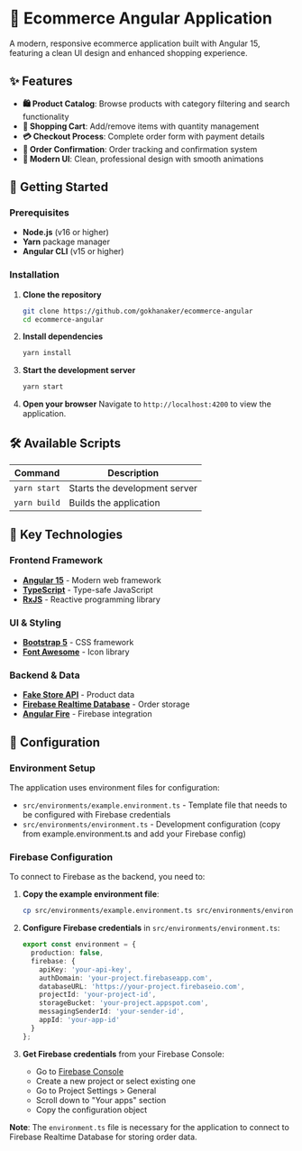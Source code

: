 # 🛒 Ecommerce Angular Application

A modern, responsive ecommerce application built with Angular 15, featuring a clean UI design and enhanced shopping experience.

## ✨ Features

- **🛍️ Product Catalog**: Browse products with category filtering and search functionality
- **🛒 Shopping Cart**: Add/remove items with quantity management
- **💳 Checkout Process**: Complete order form with payment details
- **📧 Order Confirmation**: Order tracking and confirmation system
- **🎨 Modern UI**: Clean, professional design with smooth animations

## 🚀 Getting Started

### Prerequisites

- **Node.js** (v16 or higher)
- **Yarn** package manager
- **Angular CLI** (v15 or higher)

### Installation

1. **Clone the repository**

   ```bash
   git clone https://github.com/gokhanaker/ecommerce-angular
   cd ecommerce-angular
   ```

2. **Install dependencies**

   ```bash
   yarn install
   ```

3. **Start the development server**

   ```bash
   yarn start
   ```

4. **Open your browser**
   Navigate to `http://localhost:4200` to view the application.

## 🛠️ Available Scripts

| Command      | Description                   |
| ------------ | ----------------------------- |
| `yarn start` | Starts the development server |
| `yarn build` | Builds the application        |

## 🎯 Key Technologies

### Frontend Framework

- **[Angular 15](https://angular.dev/)** - Modern web framework
- **[TypeScript](https://www.typescriptlang.org/)** - Type-safe JavaScript
- **[RxJS](https://www.learnrxjs.io/)** - Reactive programming library

### UI & Styling

- **[Bootstrap 5](https://getbootstrap.com/)** - CSS framework
- **[Font Awesome](https://fontawesome.com/)** - Icon library

### Backend & Data

- **[Fake Store API](https://fakestoreapi.com/)** - Product data
- **[Firebase Realtime Database](https://firebase.google.com/)** - Order storage
- **[Angular Fire](https://github.com/angular/angularfire)** - Firebase integration

## 🔧 Configuration

### Environment Setup

The application uses environment files for configuration:

- `src/environments/example.environment.ts` - Template file that needs to be configured with Firebase credentials
- `src/environments/environment.ts` - Development configuration (copy from example.environment.ts and add your Firebase config)

### Firebase Configuration

To connect to Firebase as the backend, you need to:

1. **Copy the example environment file**:

   ```bash
   cp src/environments/example.environment.ts src/environments/environment.ts
   ```

2. **Configure Firebase credentials** in `src/environments/environment.ts`:

   ```typescript
   export const environment = {
     production: false,
     firebase: {
       apiKey: 'your-api-key',
       authDomain: 'your-project.firebaseapp.com',
       databaseURL: 'https://your-project.firebaseio.com',
       projectId: 'your-project-id',
       storageBucket: 'your-project.appspot.com',
       messagingSenderId: 'your-sender-id',
       appId: 'your-app-id'
     }
   };
   ```

3. **Get Firebase credentials** from your Firebase Console:
   - Go to [Firebase Console](https://console.firebase.google.com/)
   - Create a new project or select existing one
   - Go to Project Settings > General
   - Scroll down to "Your apps" section
   - Copy the configuration object

**Note**: The `environment.ts` file is necessary for the application to connect to Firebase Realtime Database for storing order data.
